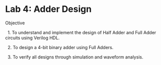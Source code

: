 # Lab 4: Adder Design



Objective

&nbsp;   1. To understand and implement the design of Half Adder and Full Adder circuits using Verilog HDL.

&nbsp;   2. To design a 4-bit binary adder using Full Adders.

&nbsp;   3. To verify all designs through simulation and waveform analysis.

